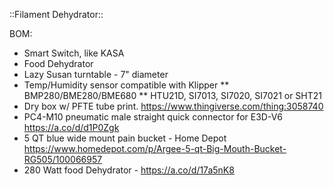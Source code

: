 
::Filament Dehydrator::

BOM:
* Smart Switch, like KASA
* Food Dehydrator
* Lazy Susan turntable - 7" diameter 
* Temp/Humidity sensor compatible with Klipper
** BMP280/BME280/BME680
** HTU21D, SI7013, SI7020, SI7021 or SHT21
* Dry box w/ PFTE tube print.  https://www.thingiverse.com/thing:3058740
* PC4-M10 pneumatic male straight quick connector for E3D-V6  https://a.co/d/d1P0Zgk
* 5 QT blue wide mount pain bucket - Home Depot https://www.homedepot.com/p/Argee-5-qt-Big-Mouth-Bucket-RG505/100066957
* 280 Watt food Dehydrator - https://a.co/d/17a5nK8

